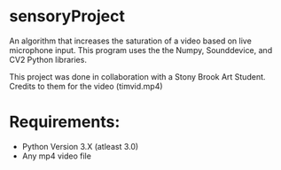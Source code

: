 # sensoryProject
An algorithm that increases the saturation of a video based on live microphone input. This program uses the the Numpy, Sounddevice, and CV2 Python libraries.

This project was done in collaboration with a Stony Brook Art Student. Credits to them for the video (timvid.mp4)


# Requirements:
  - Python Version 3.X (atleast 3.0)
  - Any mp4 video file
